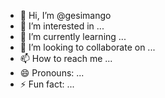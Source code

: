 - 👋 Hi, I’m @gesimango
- 👀 I’m interested in ...
- 🌱 I’m currently learning ...
- 💞️ I’m looking to collaborate on ...
- 📫 How to reach me ...
- 😄 Pronouns: ...
- ⚡ Fun fact: ...

<!---
gesimango/gesimango is a ✨ special ✨ repository because its `README.md` (this file) appears on your GitHub profile.
You can click the Preview link to take a look at your changes.
--->
